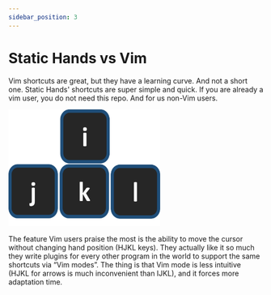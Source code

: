 ```yaml
---
sidebar_position: 3
---
```


# Static Hands vs Vim

Vim shortcuts are great, but they have a learning curve. And not a short one. Static Hands' shortcuts are super simple and quick. If you are already a vim user, you do not need this repo. And for us non-Vim users. 

<img src="./../../static/img/icon1.svg" alt="logo" width="300" height="230"/>

The feature Vim users praise the most is the ability to move the cursor without changing hand position (HJKL keys). They actually like it so much they write plugins for every other program in the world to support the same shortcuts via “Vim modes”. The thing is that Vim mode is less intuitive (HJKL for arrows is much inconvenient than IJKL), and it forces more adaptation time.